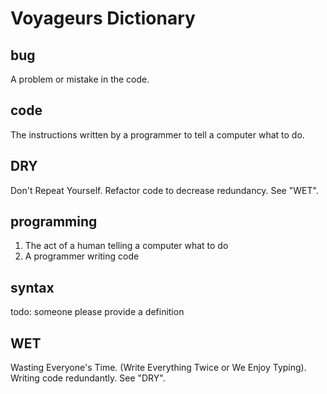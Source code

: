 # Voyageurs Dictionary

## bug
A problem or mistake in the code. 

## code
The instructions written by a programmer to tell a computer what to do. 

## DRY
Don't Repeat Yourself. Refactor code to decrease redundancy. See "WET".

## programming
1. The act of a human telling a computer what to do
2. A programmer writing code

## syntax
todo: someone please provide a definition

## WET
Wasting Everyone's Time. (Write Everything Twice or We Enjoy Typing). Writing code redundantly. See "DRY".